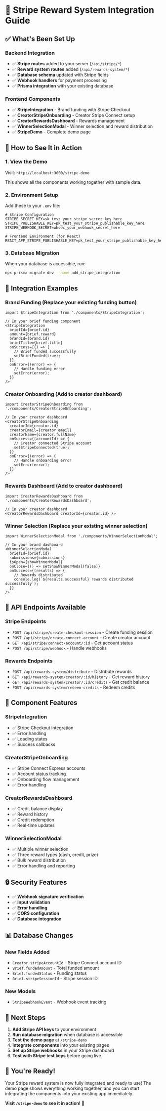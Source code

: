 # 🎉 Stripe Reward System Integration Guide

## ✅ What's Been Set Up

### **Backend Integration**
- ✅ **Stripe routes** added to your server (`/api/stripe/*`)
- ✅ **Reward system routes** added (`/api/rewards-system/*`)
- ✅ **Database schema** updated with Stripe fields
- ✅ **Webhook handlers** for payment processing
- ✅ **Prisma integration** with your existing database

### **Frontend Components**
- ✅ **StripeIntegration** - Brand funding with Stripe Checkout
- ✅ **CreatorStripeOnboarding** - Creator Stripe Connect setup
- ✅ **CreatorRewardsDashboard** - Rewards management
- ✅ **WinnerSelectionModal** - Winner selection and reward distribution
- ✅ **StripeDemo** - Complete demo page

## 🚀 How to See It in Action

### **1. View the Demo**
Visit: `http://localhost:3000/stripe-demo`

This shows all the components working together with sample data.

### **2. Environment Setup**
Add these to your `.env` file:

```env
# Stripe Configuration
STRIPE_SECRET_KEY=sk_test_your_stripe_secret_key_here
STRIPE_PUBLISHABLE_KEY=pk_test_your_stripe_publishable_key_here
STRIPE_WEBHOOK_SECRET=whsec_your_webhook_secret_here

# Frontend Environment (for React)
REACT_APP_STRIPE_PUBLISHABLE_KEY=pk_test_your_stripe_publishable_key_here
```

### **3. Database Migration**
When your database is accessible, run:
```bash
npx prisma migrate dev --name add_stripe_integration
```

## 🎯 Integration Examples

### **Brand Funding (Replace your existing funding button)**
```tsx
import StripeIntegration from './components/StripeIntegration';

// In your brief funding component
<StripeIntegration
  briefId={brief.id}
  amount={brief.reward}
  brandId={brand.id}
  briefTitle={brief.title}
  onSuccess={() => {
    // Brief funded successfully
    setBriefFunded(true);
  }}
  onError={(error) => {
    // Handle funding error
    setError(error);
  }}
/>
```

### **Creator Onboarding (Add to creator dashboard)**
```tsx
import CreatorStripeOnboarding from './components/CreatorStripeOnboarding';

// In your creator dashboard
<CreatorStripeOnboarding
  creatorId={creator.id}
  creatorEmail={creator.email}
  creatorName={creator.fullName}
  onSuccess={(accountId) => {
    // Creator connected Stripe account
    setStripeConnected(true);
  }}
  onError={(error) => {
    // Handle onboarding error
    setError(error);
  }}
/>
```

### **Rewards Dashboard (Add to creator dashboard)**
```tsx
import CreatorRewardsDashboard from './components/CreatorRewardsDashboard';

// In your creator dashboard
<CreatorRewardsDashboard creatorId={creator.id} />
```

### **Winner Selection (Replace your existing winner selection)**
```tsx
import WinnerSelectionModal from './components/WinnerSelectionModal';

// In your brand dashboard
<WinnerSelectionModal
  briefId={brief.id}
  submissions={submissions}
  isOpen={showWinnerModal}
  onClose={() => setShowWinnerModal(false)}
  onSuccess={(results) => {
    // Rewards distributed
    console.log(`${results.successful} rewards distributed successfully`);
  }}
/>
```

## 🔧 API Endpoints Available

### **Stripe Endpoints**
- `POST /api/stripe/create-checkout-session` - Create funding session
- `POST /api/stripe/create-connect-account` - Create creator account
- `GET /api/stripe/connect-account/:id` - Get account status
- `POST /api/stripe/webhook` - Handle webhooks

### **Rewards Endpoints**
- `POST /api/rewards-system/distribute` - Distribute rewards
- `GET /api/rewards-system/creator/:id/history` - Get reward history
- `GET /api/rewards-system/creator/:id/credits` - Get credit balance
- `POST /api/rewards-system/redeem-credits` - Redeem credits

## 🎨 Component Features

### **StripeIntegration**
- ✅ Stripe Checkout integration
- ✅ Error handling
- ✅ Loading states
- ✅ Success callbacks

### **CreatorStripeOnboarding**
- ✅ Stripe Connect Express accounts
- ✅ Account status tracking
- ✅ Onboarding flow management
- ✅ Error handling

### **CreatorRewardsDashboard**
- ✅ Credit balance display
- ✅ Reward history
- ✅ Credit redemption
- ✅ Real-time updates

### **WinnerSelectionModal**
- ✅ Multiple winner selection
- ✅ Three reward types (cash, credit, prize)
- ✅ Bulk reward distribution
- ✅ Error handling and reporting

## 🔒 Security Features

- ✅ **Webhook signature verification**
- ✅ **Input validation**
- ✅ **Error handling**
- ✅ **CORS configuration**
- ✅ **Database integration**

## 📊 Database Changes

### **New Fields Added**
- `Creator.stripeAccountId` - Stripe Connect account ID
- `Brief.fundedAmount` - Total funded amount
- `Brief.fundedStatus` - Funding status
- `Brief.stripeSessionId` - Stripe session ID

### **New Models**
- `StripeWebhookEvent` - Webhook event tracking

## 🚀 Next Steps

1. **Add Stripe API keys** to your environment
2. **Run database migration** when database is accessible
3. **Test the demo page** at `/stripe-demo`
4. **Integrate components** into your existing pages
5. **Set up Stripe webhooks** in your Stripe dashboard
6. **Test with Stripe test keys** before going live

## 🎊 You're Ready!

Your Stripe reward system is now fully integrated and ready to use! The demo page shows everything working together, and you can start integrating the components into your existing app immediately.

**Visit `/stripe-demo` to see it in action!** 🚀









